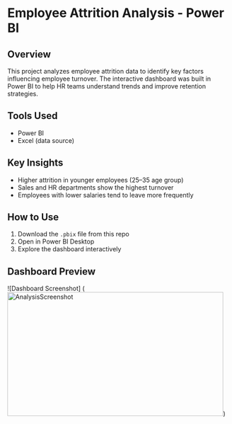 # Employee Attrition Analysis - Power BI

## Overview
This project analyzes employee attrition data to identify key factors influencing employee turnover. 
The interactive dashboard was built in Power BI to help HR teams understand trends and improve retention strategies.

## Tools Used
- Power BI
- Excel (data source)

## Key Insights
- Higher attrition in younger employees (25–35 age group)
- Sales and HR departments show the highest turnover
- Employees with lower salaries tend to leave more frequently

## How to Use
1. Download the `.pbix` file from this repo
2. Open in Power BI Desktop
3. Explore the dashboard interactively

## Dashboard Preview
![Dashboard Screenshot]
(<img width="488" height="280" alt="AnalysisScreenshot" src="https://github.com/user-attachments/assets/f79c1662-452f-4e01-be7f-a7bd8c5de59f" />)

